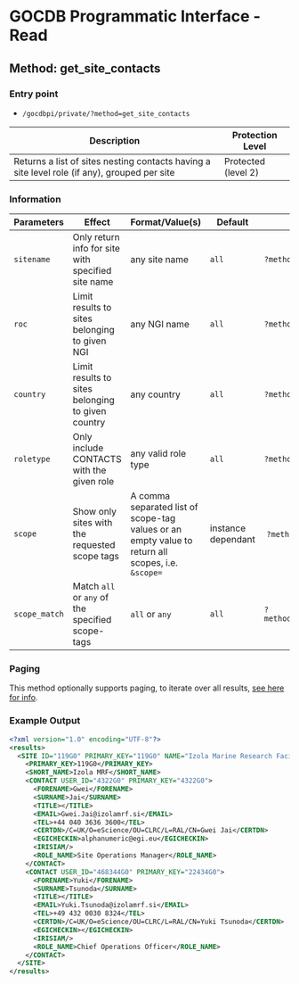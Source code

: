 # GOCDB Programmatic Interface - Read

## Method: get_site_contacts

### Entry point

- `/gocdbpi/private/?method=get_site_contacts`

| Description | Protection Level |
| - | - |
| Returns a list of sites nesting contacts having a site level role (if any), grouped per site | Protected (level 2) |

### Information

| Parameters | Effect | Format/Value(s) | Default | Example |
| - | - | - | - | - |
| `sitename` | Only return info for site with specified site name | any site name | `all` | `?method=get_site_contacts&sitename=Izola MRF` |
| `roc` | Limit results to sites belonging to given NGI | any NGI name | `all` | `?method=get_site_contacts&roc=NGI_SI` |
| `country` | Limit results to sites belonging to given country | any country | `all` | `?method=get_site_contacts&country=Slovenia` |
| `roletype` | Only include CONTACTS with the given role | any valid role type | `all` | `?method=get_site_contacts&roletype=Site Security Officer` |
| `scope` | Show only sites with the requested scope tags | A comma separated list of scope-tag values or an empty value to return all scopes, i.e. `&scope=` | instance dependant |  `?method=get_site&scope=EGI` |
| `scope_match` | Match `all` or `any` of the specified scope-tags | `all` or `any` | `all` | `?method=get_site_contacts&scope=Local,EGI&scope_match=any` |

### Paging

This method optionally supports paging, to iterate over all results,
[see here for info](https://wiki.egi.eu/wiki/GOCDB/notifications#Optional_Cursor_Paging_on_Read_API).

### Example Output

```xml
<?xml version="1.0" encoding="UTF-8"?>
<results>
  <SITE ID="119G0" PRIMARY_KEY="119G0" NAME="Izola Marine Research Facility">
    <PRIMARY_KEY>119G0</PRIMARY_KEY>
    <SHORT_NAME>Izola MRF</SHORT_NAME>
    <CONTACT USER_ID="4322G0" PRIMARY_KEY="4322G0">
      <FORENAME>Gwei</FORENAME>
      <SURNAME>Jai</SURNAME>
      <TITLE></TITLE>
      <EMAIL>Gwei.Jai@izolamrf.si</EMAIL>
      <TEL>+44 040 3636 3600</TEL>
      <CERTDN>/C=UK/O=eScience/OU=CLRC/L=RAL/CN=Gwei Jai</CERTDN>
      <EGICHECKIN>alphanumeric@egi.eu</EGICHECKIN>
      <IRISIAM/>
      <ROLE_NAME>Site Operations Manager</ROLE_NAME>
    </CONTACT>
    <CONTACT USER_ID="468344G0" PRIMARY_KEY="22434G0">
      <FORENAME>Yuki</FORENAME>
      <SURNAME>Tsunoda</SURNAME>
      <TITLE></TITLE>
      <EMAIL>Yuki.Tsunoda@izolamrf.si</EMAIL>
      <TEL>+49 432 0030 8324</TEL>
      <CERTDN>/C=UK/O=eScience/OU=CLRC/L=RAL/CN=Yuki Tsunoda</CERTDN>
      <EGICHECKIN></EGICHECKIN>
      <IRISIAM/>
      <ROLE_NAME>Chief Operations Officer</ROLE_NAME>
    </CONTACT>
  </SITE>
</results>
```
